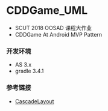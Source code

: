 # CDDGame_UML

+ SCUT 2018 OOSAD 课程大作业
+ CDDGame At Android MVP Pattern

### 开发环境
+ AS 3.x
+ gradle 3.4.1

### 参考链接
+ [CascadeLayout](https://github.com/CameloeAnthony/CascadeLayout)